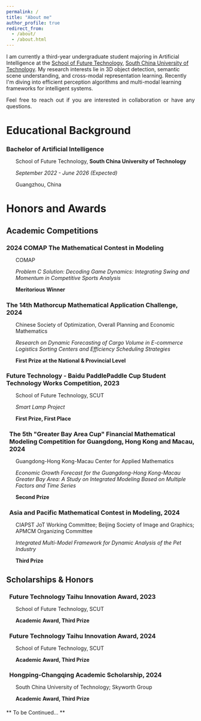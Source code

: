 ```yaml
---
permalink: /
title: "About me"
author_profile: true
redirect_from: 
  - /about/
  - /about.html
---
```


I am currently a third-year undergraduate student majoring in Artificial Intelligence at the [School of Future Technology](https://www2.scut.edu.cn/ft/), [South China University of Technology](https://www.scut.edu.cn/). My research interests lie in 3D object detection, semantic scene understanding, and cross-modal representation learning. Recently I'm diving into efficient perception algorithms and multi-modal learning frameworks for intelligent systems.

<p style="text-align: justify;">
Feel free to reach out if you are interested in collaboration or have any questions.
</p>


Educational Background
======

<div style="margin-bottom: 20px;">
  <h3 style="margin-bottom: 10px;">
    <i class="fa fa-graduation-cap" aria-hidden="true" style="color: #52adc8;"></i> 
    Bachelor of Artificial Intelligence
  </h3>
  <p style="margin-left: 25px; margin-bottom: 5px;">
    <i class="fa fa-university" aria-hidden="true" style="color: #7a8288;"></i> 
    School of Future Technology, <strong>South China University of Technology</strong>
  </p>
  <p style="margin-left: 25px; margin-bottom: 5px;">
    <i class="fa fa-calendar" aria-hidden="true" style="color: #7a8288;"></i> 
    <em>September 2022 - June 2026 (Expected)</em>
  </p>
  <p style="margin-left: 25px; margin-bottom: 10px;">
    <i class="fa fa-map-marker" aria-hidden="true" style="color: #7a8288;"></i> 
    Guangzhou, China
  </p>
</div>


Honors and Awards
=====



## Academic Competitions
<!--COMAP MCM-->
<div style="margin-bottom: 20px;">
  <h3 style="margin-bottom: 10px;">
    <i class="fa fa-trophy" aria-hidden="true" style="color: gold;"></i> 
    2024 COMAP The Mathematical Contest in Modeling
  </h3>
  <p style="margin-left: 25px; margin-bottom: 10px;">
    <i class="fa fa-object-group" aria-hidden="true" style="color: green;"></i> 
    COMAP
  </p>
  <p style="margin-left: 25px; margin-bottom: 5px; display: flex; align-items: center;">
  <i class="fa fa-certificate" aria-hidden="true" style="color: #52adc8;"></i>
  <em>
  Problem C Solution: Decoding Game Dynamics: Integrating Swing and Momentum in Competitive Sports Analysis
  </em>
</p>
  <p style="margin-left: 25px; margin-bottom: 10px;">
    <i class="fa fa-star" aria-hidden="true" style="color: orange;"></i> 
    <strong>Meritorious Winner</strong>
  </p>

</div>


<!--2024 Mathorcup-->
<div style="margin-bottom: 20px;">
  <h3 style="margin-bottom: 10px;">
    <i class="fa fa-trophy" aria-hidden="true" style="color: gold;"></i> 
    The 14th Mathorcup Mathematical Application Challenge, 2024
  </h3>
  <p style="margin-left: 25px; margin-bottom: 10px; display: flex; align-items: center;">
    <i class="fa fa-object-group" aria-hidden="true" style="color: green;"></i> 
    Chinese Society of Optimization, Overall Planning and Economic Mathematics
  </p>
  <p style="margin-left: 25px; margin-bottom: 5px; display: flex; align-items: center;">
  <i class="fa fa-certificate" aria-hidden="true" style="color: #52adc8;"></i>
  <em>
  Research on Dynamic Forecasting of Cargo Volume in E-commerce Logistics Sorting Centers and Efficiency Scheduling Strategies
  </em>
</p>
  <p style="margin-left: 25px; margin-bottom: 10px;">
    <i class="fa fa-star" aria-hidden="true" style="color: orange;"></i> 
    <strong>First Prize at the National & Provincial Level</strong>
  </p>
  
</div>

<!--2023 Baidu Paddle-Paddle-->
<div style="margin-bottom: 20px;">
  <h3 style="margin-bottom: 10px;">
    <i class="fa fa-trophy" aria-hidden="true" style="color: gold;"></i> 
    Future Technology - Baidu PaddlePaddle Cup Student Technology Works Competition, 2023
  </h3>
  <p style="margin-left: 25px; margin-bottom: 10px; display: flex; align-items: center;">
    <i class="fa fa-object-group" aria-hidden="true" style="color: green;"></i> 
    School of Future Technology, SCUT
  </p>
  <p style="margin-left: 25px; margin-bottom: 5px; display: flex; align-items: center;">
  <i class="fa fa-certificate" aria-hidden="true" style="color: #52adc8;"></i>
  <em>
  Smart Lamp Project
  </em>
</p>
  <p style="margin-left: 25px; margin-bottom: 10px;">
    <i class="fa fa-star" aria-hidden="true" style="color: orange;"></i> 
    <strong>First Prize, First Place</strong>
  </p>
  
</div>


<!--2024 Greater Bay-->
<div style="margin-bottom: 20px;">
  <h3 style="margin-bottom: 10px; display: flex; align-items: center;">
  <i class="fa fa-trophy" aria-hidden="true" style="color: gold; margin-right: 8px;"></i>
  <span>
    The 5th "Greater Bay Area Cup" Financial Mathematical Modeling Competition for Guangdong, Hong Kong and Macau, 2024
  </span>
</h3>
  <p style="margin-left: 25px; margin-bottom: 10px; display: flex; align-items: center;">
    <i class="fa fa-object-group" aria-hidden="true" style="color: green;"></i> 
    Guangdong-Hong Kong-Macau Center for Applied Mathematics
  </p>
  <p style="margin-left: 25px; margin-bottom: 5px; display: flex; align-items: center;">
  <i class="fa fa-certificate" aria-hidden="true" style="color: #52adc8;"></i>
  <em>
  Economic Growth Forecast for the Guangdong-Hong Kong-Macau Greater Bay Area: A Study on Integrated Modeling Based on Multiple Factors and Time Series
  </em>
</p>
  <p style="margin-left: 25px; margin-bottom: 10px;">
    <i class="fa fa-star" aria-hidden="true" style="color: orange;"></i> 
    <strong>Second Prize</strong>
  </p>
  
</div>

<!--2024 APMCM-->
<div style="margin-bottom: 20px;">
  <h3 style="margin-bottom: 10px; display: flex; align-items: center;">
  <i class="fa fa-trophy" aria-hidden="true" style="color: gold; margin-right: 8px;"></i>
  <span>
    Asia and Pacific Mathematical Contest in Modeling, 2024
  </span>
</h3>
  <p style="margin-left: 25px; margin-bottom: 10px; display: flex; align-items: center;">
    <i class="fa fa-object-group" aria-hidden="true" style="color: green;"></i> 
    CIAPST JoT Working Committee; Beijing Society of Image and Graphics; APMCM Organizing Committee
  </p>
  <p style="margin-left: 25px; margin-bottom: 5px; display: flex; align-items: center;">
  <i class="fa fa-certificate" aria-hidden="true" style="color: #52adc8;"></i>
  <em>
  Integrated Multi-Model Framework for Dynamic Analysis of the Pet Industry
  </em>
</p>
  <p style="margin-left: 25px; margin-bottom: 10px;">
    <i class="fa fa-star" aria-hidden="true" style="color: orange;"></i> 
    <strong>Third Prize</strong>
  </p>
  
</div>

## Scholarships & Honors



<div style="margin-bottom: 20px;">
<h3 style="margin-bottom: 10px; display: flex; align-items: center;">
  <i class="fa fa-trophy" aria-hidden="true" style="color: gold; margin-right: 8px;"></i>
  <span>
    Future Technology Taihu Innovation Award, 2023
  </span>
</h3>
<p style="margin-left: 25px; margin-bottom: 10px; display: flex; align-items: center;">
    <i class="fa fa-object-group" aria-hidden="true" style="color: green;"></i> 
    School of Future Technology, SCUT
</p>
  <p style="margin-left: 25px; margin-bottom: 10px;">
    <i class="fa fa-star" aria-hidden="true" style="color: orange;"></i> 
    <strong>Academic Award, Third Prize</strong>
  </p>
</div>

<div style="margin-bottom: 20px;">
<h3 style="margin-bottom: 10px; display: flex; align-items: center;">
  <i class="fa fa-trophy" aria-hidden="true" style="color: gold; margin-right: 8px;"></i>
  <span>
    Future Technology Taihu Innovation Award, 2024
  </span>
</h3>
<p style="margin-left: 25px; margin-bottom: 10px; display: flex; align-items: center;">
    <i class="fa fa-object-group" aria-hidden="true" style="color: green;"></i> 
    School of Future Technology, SCUT
</p>
  <p style="margin-left: 25px; margin-bottom: 10px;">
    <i class="fa fa-star" aria-hidden="true" style="color: orange;"></i> 
    <strong>Academic Award, Third Prize</strong>
  </p>
</div>

<div style="margin-bottom: 20px;">
<h3 style="margin-bottom: 10px; display: flex; align-items: center;">
  <i class="fa fa-trophy" aria-hidden="true" style="color: gold; margin-right: 8px;"></i>
  <span>
    Hongping-Changqing Academic Scholarship, 2024
  </span> 
</h3>
<p style="margin-left: 25px; margin-bottom: 10px; display: flex; align-items: center;">
    <i class="fa fa-object-group" aria-hidden="true" style="color: green;"></i> 
    South China University of Technology; Skyworth Group
</p>
  <p style="margin-left: 25px; margin-bottom: 10px;">
    <i class="fa fa-star" aria-hidden="true" style="color: orange;"></i> 
    <strong>Academic Award, Third Prize</strong>
  </p>
</div>

** To be Continued... **

